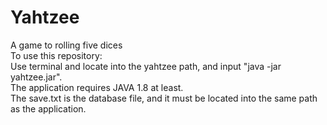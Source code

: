 # Yahtzee
A game to rolling five dices<br />
To use this repository: <br />
Use terminal and locate into the yahtzee path, and input "java -jar yahtzee.jar". <br />
The application requires JAVA 1.8 at least.<br />
The save.txt is the database file, and it must be located into the same path as the application.<br />
